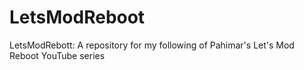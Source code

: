LetsModReboot
=============

LetsModRebott: A repository for my following of Pahimar's Let's Mod Reboot YouTube series
